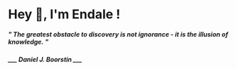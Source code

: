 <h1 title="head"> Hey 👋, I'm Endale !</h1>

**<h5><i>" The greatest obstacle to discovery is not ignorance - it is the illusion of knowledge. "</i></h5>**

*<b>___ Daniel J. Boorstin ___</b>*
